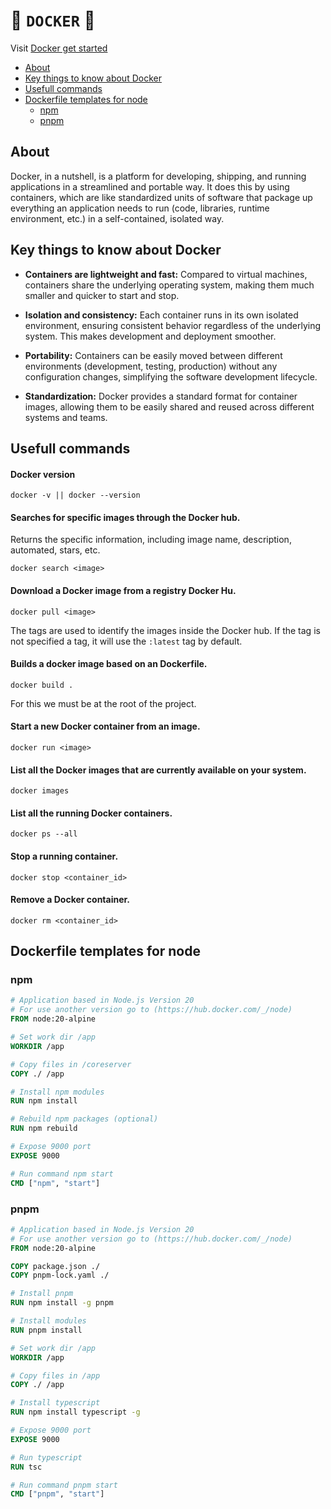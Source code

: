 # 🐋 `DOCKER` 🐋

Visit [Docker get started](https://docs.docker.com/guides/get-started/)

- [About](#about)
- [Key things to know about Docker](#key-things-to-know-about-docker)
- [Usefull commands](#usefull-commands)
- [Dockerfile templates for node](#dockerfile-templates-for-node)
  - [npm](#npm)
  - [pnpm](#pnpm)

## About

Docker, in a nutshell, is a platform for developing, shipping, and running applications in a streamlined and portable way. It does this by using containers, which are like standardized units of software that package up everything an application needs to run (code, libraries, runtime environment, etc.) in a self-contained, isolated way.

## Key things to know about Docker

- **Containers are lightweight and fast:** Compared to virtual machines, containers share the underlying operating system, making them much smaller and quicker to start and stop.

- **Isolation and consistency:** Each container runs in its own isolated environment, ensuring consistent behavior regardless of the underlying system. This makes development and deployment smoother.

- **Portability:** Containers can be easily moved between different environments (development, testing, production) without any configuration changes, simplifying the software development lifecycle.

- **Standardization:** Docker provides a standard format for container images, allowing them to be easily shared and reused across different systems and teams.

## Usefull commands

#### Docker version

```
docker -v || docker --version
```

#### Searches for specific images through the Docker hub.

Returns the specific information, including image name, description, automated, stars, etc.

```
docker search <image>
```

#### Download a Docker image from a registry Docker Hu.

<!-- docker pull [OPTIONS] NAME[:TAG]

or -->

```
docker pull <image>
```

<!-- #### [OPTIONS]

| Option                     | Short | Default | Description                                                |
| -------------------------- | ----- | ------- | ---------------------------------------------------------- |
| `--all-tags `              | `-a`  |         | Download all tagged images in the repository               |
| `--disable-content-trust ` |       | `true`  | Skip image verification                                    |
| `--platform `              |       |         | API 1.32+ Set platform if server is multi-platform capable |
| `--quiet `                 | `-q ` |         | Suppress verbose output                                    | -->

The tags are used to identify the images inside the Docker hub. If the tag is not specified a tag, it will use the `:latest` tag by default.

#### Builds a docker image based on an Dockerfile.

```
docker build .
```

For this we must be at the root of the project.

#### Start a new Docker container from an image.

```
docker run <image>
```

#### List all the Docker images that are currently available on your system.

```
docker images
```

#### List all the running Docker containers.

```
docker ps --all
```

#### Stop a running container.

```
docker stop <container_id>
```

#### Remove a Docker container.

```
docker rm <container_id>
```

## Dockerfile templates for node

### npm

```dockerfile
# Application based in Node.js Version 20
# For use another version go to (https://hub.docker.com/_/node)
FROM node:20-alpine

# Set work dir /app
WORKDIR /app

# Copy files in /coreserver
COPY ./ /app

# Install npm modules
RUN npm install

# Rebuild npm packages (optional)
RUN npm rebuild

# Expose 9000 port
EXPOSE 9000

# Run command npm start
CMD ["npm", "start"]
```

### pnpm

```dockerfile
# Application based in Node.js Version 20
# For use another version go to (https://hub.docker.com/_/node)
FROM node:20-alpine

COPY package.json ./
COPY pnpm-lock.yaml ./

# Install pnpm
RUN npm install -g pnpm

# Install modules
RUN pnpm install

# Set work dir /app
WORKDIR /app

# Copy files in /app
COPY ./ /app

# Install typescript
RUN npm install typescript -g

# Expose 9000 port
EXPOSE 9000

# Run typescript
RUN tsc

# Run command pnpm start
CMD ["pnpm", "start"]
```
